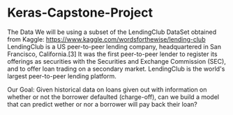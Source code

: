 # Keras-Capstone-Project
The Data We will be using a subset of the LendingClub DataSet obtained from Kaggle: https://www.kaggle.com/wordsforthewise/lending-club  
LendingClub is a US peer-to-peer lending company, headquartered in San Francisco, California.[3] It was the first peer-to-peer lender to register its offerings as securities with the Securities and Exchange Commission (SEC), and to offer loan trading on a secondary market. LendingClub is the world's largest peer-to-peer lending platform.  

Our Goal: Given historical data on loans given out with information on whether or not the borrower defaulted (charge-off), can we build a model that can predict wether or nor a borrower will pay back their loan? 
